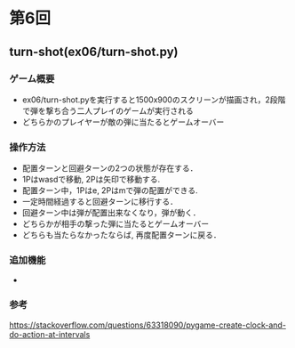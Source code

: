 # 第6回
## turn-shot(ex06/turn-shot.py)
### ゲーム概要
- ex06/turn-shot.pyを実行すると1500x900のスクリーンが描画され，2段階で弾を撃ち合う二人プレイのゲームが実行される
- どちらかのプレイヤーが敵の弾に当たるとゲームオーバー
### 操作方法
- 配置ターンと回避ターンの2つの状態が存在する．
- 1Pはwasdで移動, 2Pは矢印で移動する.
- 配置ターン中，1Pはe, 2Pはmで弾の配置ができる.
- 一定時間経過すると回避ターンに移行する．
- 回避ターン中は弾が配置出来なくなり，弾が動く．
- どちらかが相手の撃った弾に当たるとゲームオーバー
- どちらも当たらなかったならば, 再度配置ターンに戻る．
### 追加機能
- 
### 参考
https://stackoverflow.com/questions/63318090/pygame-create-clock-and-do-action-at-intervals